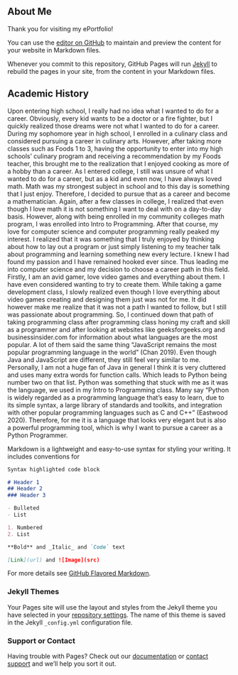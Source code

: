 ## About Me

Thank you for visiting my ePortfolio!



You can use the [editor on GitHub](https://github.com/mattlee2-snhu/CS499EPortfolio/edit/gh-pages/index.md) to maintain and preview the content for your website in Markdown files.

Whenever you commit to this repository, GitHub Pages will run [Jekyll](https://jekyllrb.com/) to rebuild the pages in your site, from the content in your Markdown files.

## Academic History

Upon entering high school, I really had no idea what I wanted to do for a career. Obviously, every kid wants to be a doctor or a fire fighter, but I quickly realized those dreams were not what I wanted to do for a career. During my sophomore year in high school, I enrolled in a culinary class and considered pursuing a career in culinary arts. However, after taking more classes such as Foods 1 to 3, having the opportunity to enter into my high schools’ culinary program and receiving a recommendation by my Foods teacher, this brought me to the realization that I enjoyed cooking as more of a hobby than a career. As I entered college, I still was unsure of what I wanted to do for a career, but as a kid and even now, I have always loved math. Math was my strongest subject in school and to this day is something that I just enjoy. Therefore, I decided to pursue that as a career and become a mathematician. Again, after a few classes in college, I realized that even though I love math it is not something I want to deal with on a day-to-day basis.  However, along with being enrolled in my community colleges math program, I was enrolled into Intro to Programming. After that course, my love for computer science and computer programming really peaked my interest. I realized that it was something that I truly enjoyed by thinking about how to lay out a program or just simply listening to my teacher talk about programming and learning something new every lecture. I knew I had found my passion and I have remained hooked ever since. Thus leading me into computer science and my decision to choose a career path in this field. Firstly, I am an avid gamer, love video games and everything about them.  I have even considered wanting to try to create them. While taking a game development class, I slowly realized even though I love everything about video games creating and designing them just was not for me. It did however make me realize that it was not a path I wanted to follow, but I still was passionate about programming. So, I continued down that path of taking programming class after programming class honing my craft and skill as a programmer and after looking at websites like geeksforgeeks.org and businessinsider.com for information about what languages are the most popular. A lot of them said the same thing “JavaScript remains the most popular programming language in the world” (Chan 2019). Even though Java and JavaScript are different, they still feel very similar to me. Personally, I am not a huge fan of Java in general I think it is very cluttered and uses many extra words for function calls. Which leads to Python being number two on that list. Python was something that stuck with me as it was the language, we used in my Intro to Programming class. Many say “Python is widely regarded as a programming language that’s easy to learn, due to its simple syntax, a large library of standards and toolkits, and integration with other popular programming languages such as C and C++” (Eastwood 2020). Therefore, for me it is a language that looks very elegant but is also a powerful programming tool, which is why I want to pursue a career as a Python Programmer.

Markdown is a lightweight and easy-to-use syntax for styling your writing. It includes conventions for

```markdown
Syntax highlighted code block

# Header 1
## Header 2
### Header 3

- Bulleted
- List

1. Numbered
2. List

**Bold** and _Italic_ and `Code` text

[Link](url) and ![Image](src)
```

For more details see [GitHub Flavored Markdown](https://guides.github.com/features/mastering-markdown/).

### Jekyll Themes

Your Pages site will use the layout and styles from the Jekyll theme you have selected in your [repository settings](https://github.com/mattlee2-snhu/CS499EPortfolio/settings). The name of this theme is saved in the Jekyll `_config.yml` configuration file.

### Support or Contact

Having trouble with Pages? Check out our [documentation](https://docs.github.com/categories/github-pages-basics/) or [contact support](https://github.com/contact) and we’ll help you sort it out.
